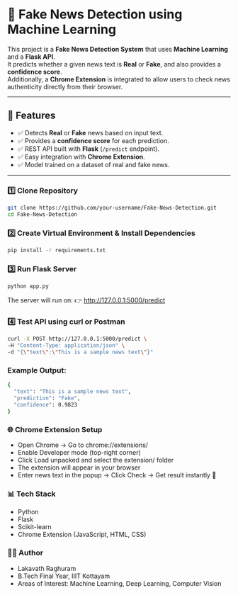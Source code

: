 # 📰 Fake News Detection using Machine Learning  

This project is a **Fake News Detection System** that uses **Machine Learning** and a **Flask API**.  
It predicts whether a given news text is **Real** or **Fake**, and also provides a **confidence score**.  
Additionally, a **Chrome Extension** is integrated to allow users to check news authenticity directly from their browser.  

---

## 🚀 Features
- ✅ Detects **Real** or **Fake** news based on input text.  
- ✅ Provides a **confidence score** for each prediction.  
- ✅ REST API built with **Flask** (`/predict` endpoint).  
- ✅ Easy integration with **Chrome Extension**.  
- ✅ Model trained on a dataset of real and fake news.  

---

### 1️⃣ Clone Repository
```bash
git clone https://github.com/your-username/Fake-News-Detection.git
cd Fake-News-Detection
```
### 2️⃣ Create Virtual Environment & Install Dependencies
``` bash
pip install -r requirements.txt
```
### 3️⃣ Run Flask Server
``` bash
python app.py
```
The server will run on:
👉 http://127.0.0.1:5000/predict

### 4️⃣ Test API using curl or Postman
```bash
curl -X POST http://127.0.0.1:5000/predict \
-H "Content-Type: application/json" \
-d "{\"text\":\"This is a sample news text\"}"
```

### Example Output:
``` bash
{
  "text": "This is a sample news text",
  "prediction": "Fake",
  "confidence": 0.9823
}
```



### 🌐 Chrome Extension Setup

- Open Chrome → Go to chrome://extensions/
- Enable Developer mode (top-right corner)
- Click Load unpacked and select the extension/ folder
- The extension will appear in your browser
- Enter news text in the popup → Click Check → Get result instantly 🚀

### 📊 Tech Stack
- Python
- Flask
- Scikit-learn
- Chrome Extension (JavaScript, HTML, CSS)

### 👨‍💻 Author
- Lakavath Raghuram
- B.Tech Final Year, IIIT Kottayam
- Areas of Interest: Machine Learning, Deep Learning, Computer Vision




